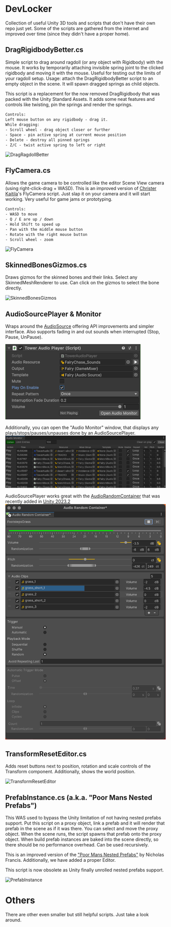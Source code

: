 # DevLocker

Collection of useful Unity 3D tools and scripts that don't have their own repo just yet. Some of the scripts are gathered from the internet and improved over time (since they didn't have a proper home).

## DragRigidbodyBetter.cs
Simple script to drag around ragdoll (or any object with Rigidbody) with the mouse.
It works by temporarily attaching invisible spring joint to the clicked rigidbody and moving it with the mouse.
Useful for testing out the limits of your ragdoll setup.
Usage: attach the DragRigidbodyBetter script to an empty object in the scene. It will spawn dragged springs as child objects.

This script is a replacement for the now removed DragRigidbody that was packed with the Unity Standard Assets.
It adds some neat features and controls like twisting, pin the springs and render the springs.
```
Controls: 
Left mouse button on any rigidbody - drag it.
While dragging:
- Scroll wheel - drag object closer or further
- Space - pin active spring at current mouse position
- Delete - destroy all pinned springs
- Z/C - twist active spring to left or right
```
![DragRagdollBetter](Docs/Screenshots/DragRagdollBetterShot.png)

## FlyCamera.cs
Allows the game camera to be controlled like the editor Scene View camera (using right-click-drag + WASD). This is an improved version of [Christer Kaitila](https://gist.github.com/McFunkypants/5a9dad582461cb8d9de3)'s FlyCamera script. Just slap it on your camera and it will start working.
Very useful for game jams or prototyping.
```
Controls: 
- WASD to move
- Q / E are up / down
- Hold Shift to speed up
- Pan with the middle mouse button
- Rotate with the right mouse button
- Scroll wheel - zoom
```
![FlyCamera](Docs/Screenshots/FlyCameraShot.png)

## SkinnedBonesGizmos.cs
Draws gizmos for the skinned bones and their links. Select any SkinnedMeshRenderer to use. Can click on the gizmos to select the bone directly.

![SkinnedBonesGizmos](Docs/Screenshots/SkinnedBonesGizmosShot.png)

## AudioSourcePlayer & Monitor
Wraps around the [AudioSource](https://docs.unity3d.com/ScriptReference/AudioSource.html) offering API improvements and simpler interface.
Also supports fading in and out sounds when interrupted (Stop, Pause, UnPause).

![AudioSourcePlayer](Docs/Screenshots/AudioSourcePlayerShot.png)

Additionally, you can open the "Audio Monitor" window, that displays any plays/stops/pauses/unpauses done by an AudioSourcePlayer.
![AudioMonitor](Docs/Screenshots/AudioMonitorShot.png)


AudioSourcePlayer works great with the [AudioRandomContainer](https://docs.unity3d.com/2023.2/Documentation/Manual/AudioRandomContainer.html) that was recently added in [Unity 2023.2](https://blog.unity.com/engine-platform/2023-2-tech-stream-now-available)
![AudioRandomContainer](Docs/Screenshots/Unity-2023.2-AudioRandomContainerWindow.png)

## TransformResetEditor.cs
Adds reset buttons next to position, rotation and scale controls of the Transform component. Additionally, shows the world position.

![TransformResetEditor](Docs/Screenshots/TransformResetEditorShot.png)

## PrefabInstance.cs (a.k.a. "Poor Mans Nested Prefabs")
This WAS used to bypass the Unity limitation of not having nested prefabs support.
Put this script on a proxy object, link a prefab and it will render that prefab in the scene as if it was there.
You can select and move the proxy object. When the scene runs, the script spawns that prefab onto the proxy object.
When build prefab instances are baked into the scene directly, so there should be no performance overhead.
Can be used recursively.
 
This is an improved version of the ["Poor Mans Nested Prefabs"](http://framebunker.com/blog/poor-mans-nested-prefabs) by Nicholas Francis.
Additionally, we have added a proper Editor.

This script is now obsolete as Unity finally unrolled nested prefabs support.

![PrefabInstance](Docs/Screenshots/PrefabInstanceShot.png)

# Others
There are other even smaller but still helpful scripts. Just take a look around.
